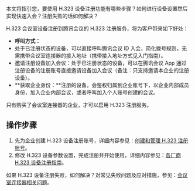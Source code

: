 本文将指引您，要使用 H.323 设备注册功能有哪些步骤？如何进行设备设置然后实现快速入会？注册失败的话如何解决？

H.323 会议室设备注册到腾讯会议的 H.323 注册服务，将为客户带来如下好处：
- **呼叫方式：** 
 - 处于已注册状态的设备，可以直接呼叫腾讯会议 ID 入会，简化拨号规则，无需携带会议室连接器的接入地址（携带接入地址方式见入门指南）。
 - 邀请注册设备加入会议：处于已注册状态的设备，可以在腾讯会议 App 通过注册设备的注册账号直接邀请设备加入会议（备注：只支持邀请本企业的注册设备）。
- **获取企业身份：**注册的设备，会鉴权归属到企业账号下，以企业内部成员身份，加入企业内部会议，或者呼叫加入个人账号创建的会议。

只有购买了会议室连接器的企业，才可以启用 H.323 注册服务。

## 操作步骤
1. 先为企业创建 H.323 设备注册账号，详细内容参见：[创建和管理 H.323 注册账号](https://cloud.tencent.com/document/product/1095/89857)。
2. 修改 H.323 设备参数设置，完成注册并开始使用，详细内容参见：[各厂商 H.323 设备注册指南](https://cloud.tencent.com/document/product/1095/89859)。

如果 H.323 设备注册失败，如何解决？对常见失败问题及应对措施，参见：[会议室连接器相关问题](https://cloud.tencent.com/document/product/1095/89866)。
